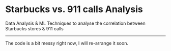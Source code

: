 <h1>Starbucks vs. 911 calls Analysis</h1>
<p>Data Analysis & ML Techniques to analyse the correlation between Starbucks stores & 911 calls</p>
<hr />
The code is a bit messy right now, I will re-arrange it soon.
